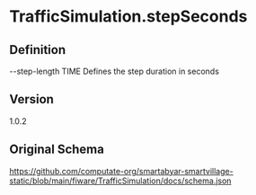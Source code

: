# TrafficSimulation.stepSeconds

## Definition
--step-length TIME Defines the step duration in seconds

## Version
1.0.2

## Original Schema
https://github.com/computate-org/smartabyar-smartvillage-static/blob/main/fiware/TrafficSimulation/docs/schema.json
